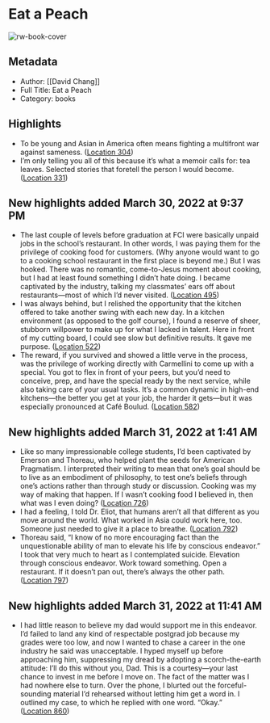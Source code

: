 # Eat a Peach

![rw-book-cover](https://m.media-amazon.com/images/I/710XBO0swUL._SY160.jpg)

## Metadata
- Author: [[David Chang]]
- Full Title: Eat a Peach
- Category: books

## Highlights
- To be young and Asian in America often means fighting a multifront war against sameness. ([Location 304](https://readwise.io/to_kindle?action=open&asin=B083PTZQR8&location=304))
- I’m only telling you all of this because it’s what a memoir calls for: tea leaves. Selected stories that foretell the person I would become. ([Location 331](https://readwise.io/to_kindle?action=open&asin=B083PTZQR8&location=331))
## New highlights added March 30, 2022 at 9:37 PM
- The last couple of levels before graduation at FCI were basically unpaid jobs in the school’s restaurant. In other words, I was paying them for the privilege of cooking food for customers. (Why anyone would want to go to a cooking school restaurant in the first place is beyond me.) But I was hooked. There was no romantic, come-to-Jesus moment about cooking, but I had at least found something I didn’t hate doing. I became captivated by the industry, talking my classmates’ ears off about restaurants—most of which I’d never visited. ([Location 495](https://readwise.io/to_kindle?action=open&asin=B083PTZQR8&location=495))
- I was always behind, but I relished the opportunity that the kitchen offered to take another swing with each new day. In a kitchen environment (as opposed to the golf course), I found a reserve of sheer, stubborn willpower to make up for what I lacked in talent. Here in front of my cutting board, I could see slow but definitive results. It gave me purpose. ([Location 522](https://readwise.io/to_kindle?action=open&asin=B083PTZQR8&location=522))
- The reward, if you survived and showed a little verve in the process, was the privilege of working directly with Carmellini to come up with a special. You got to flex in front of your peers, but you’d need to conceive, prep, and have the special ready by the next service, while also taking care of your usual tasks. It’s a common dynamic in high-end kitchens—the better you get at your job, the harder it gets—but it was especially pronounced at Café Boulud. ([Location 582](https://readwise.io/to_kindle?action=open&asin=B083PTZQR8&location=582))
## New highlights added March 31, 2022 at 1:41 AM
- Like so many impressionable college students, I’d been captivated by Emerson and Thoreau, who helped plant the seeds for American Pragmatism. I interpreted their writing to mean that one’s goal should be to live as an embodiment of philosophy, to test one’s beliefs through one’s actions rather than through study or discussion. Cooking was my way of making that happen. If I wasn’t cooking food I believed in, then what was I even doing? ([Location 726](https://readwise.io/to_kindle?action=open&asin=B083PTZQR8&location=726))
- I had a feeling, I told Dr. Eliot, that humans aren’t all that different as you move around the world. What worked in Asia could work here, too. Someone just needed to give it a place to breathe. ([Location 792](https://readwise.io/to_kindle?action=open&asin=B083PTZQR8&location=792))
- Thoreau said, “I know of no more encouraging fact than the unquestionable ability of man to elevate his life by conscious endeavor.” I took that very much to heart as I contemplated suicide. Elevation through conscious endeavor. Work toward something. Open a restaurant. If it doesn’t pan out, there’s always the other path. ([Location 797](https://readwise.io/to_kindle?action=open&asin=B083PTZQR8&location=797))
## New highlights added March 31, 2022 at 11:41 AM
- I had little reason to believe my dad would support me in this endeavor. I’d failed to land any kind of respectable postgrad job because my grades were too low, and now I wanted to chase a career in the one industry he said was unacceptable. I hyped myself up before approaching him, suppressing my dread by adopting a scorch-the-earth attitude: I’ll do this without you, Dad. This is a courtesy—your last chance to invest in me before I move on. The fact of the matter was I had nowhere else to turn. Over the phone, I blurted out the forceful-sounding material I’d rehearsed without letting him get a word in. I outlined my case, to which he replied with one word. “Okay.” ([Location 860](https://readwise.io/to_kindle?action=open&asin=B083PTZQR8&location=860))
